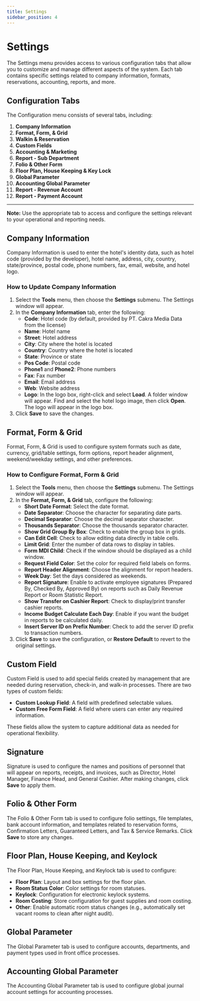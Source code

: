 ```yaml
---
title: Settings
sidebar_position: 4
---
```


# Settings

The Settings menu provides access to various configuration tabs that allow you to customize and manage different aspects of the system. Each tab contains specific settings related to company information, formats, reservations, accounting, reports, and more.

## Configuration Tabs

The Configuration menu consists of several tabs, including:

1. **Company Information**
2. **Format, Form, & Grid**
3. **Walkin & Reservation**
4. **Custom Fields**
5. **Accounting & Marketing**
6. **Report - Sub Department**
7. **Folio & Other Form**
8. **Floor Plan, House Keeping & Key Lock**
9. **Global Parameter**
10. **Accounting Global Parameter**
11. **Report - Revenue Account**
12. **Report - Payment Account**

---

**Note:** Use the appropriate tab to access and configure the settings relevant to your operational and reporting needs.

## Company Information

Company Information is used to enter the hotel's identity data, such as hotel code (provided by the developer), hotel name, address, city, country, state/province, postal code, phone numbers, fax, email, website, and hotel logo.

### How to Update Company Information

1. Select the **Tools** menu, then choose the **Settings** submenu. The Settings window will appear.
2. In the **Company Information** tab, enter the following:
   - **Code**: Hotel code (by default, provided by PT. Cakra Media Data from the license)
   - **Name**: Hotel name
   - **Street**: Hotel address
   - **City**: City where the hotel is located
   - **Country**: Country where the hotel is located
   - **State**: Province or state
   - **Pos Code**: Postal code
   - **Phone1** and **Phone2**: Phone numbers
   - **Fax**: Fax number
   - **Email**: Email address
   - **Web**: Website address
   - **Logo**: In the logo box, right-click and select **Load**. A folder window will appear. Find and select the hotel logo image, then click **Open**. The logo will appear in the logo box.
3. Click **Save** to save the changes.

## Format, Form & Grid

Format, Form, & Grid is used to configure system formats such as date, currency, grid/table settings, form options, report header alignment, weekend/weekday settings, and other preferences.

### How to Configure Format, Form & Grid

1. Select the **Tools** menu, then choose the **Settings** submenu. The Settings window will appear.
2. In the **Format, Form, & Grid** tab, configure the following:
   - **Short Date Format**: Select the date format.
   - **Date Separator**: Choose the character for separating date parts.
   - **Decimal Separator**: Choose the decimal separator character.
   - **Thousands Separator**: Choose the thousands separator character.
   - **Show Grid Group By Box**: Check to enable the group box in grids.
   - **Can Edit Cell**: Check to allow editing data directly in table cells.
   - **Limit Grid**: Enter the number of data rows to display in tables.
   - **Form MDI Child**: Check if the window should be displayed as a child window.
   - **Request Field Color**: Set the color for required field labels on forms.
   - **Report Header Alignment**: Choose the alignment for report headers.
   - **Week Day**: Set the days considered as weekends.
   - **Report Signature**: Enable to activate employee signatures (Prepared By, Checked By, Approved By) on reports such as Daily Revenue Report or Room Statistic Report.
   - **Show Transfer on Cashier Report**: Check to display/print transfer cashier reports.
   - **Income Budget Calculate Each Day**: Enable if you want the budget in reports to be calculated daily.
   - **Insert Server ID on Prefix Number**: Check to add the server ID prefix to transaction numbers.
3. Click **Save** to save the configuration, or **Restore Default** to revert to the original settings.

## Custom Field

Custom Field is used to add special fields created by management that are needed during reservation, check-in, and walk-in processes. There are two types of custom fields:

- **Custom Lookup Field**: A field with predefined selectable values.
- **Custom Free Form Field**: A field where users can enter any required information.

These fields allow the system to capture additional data as needed for operational flexibility.

## Signature

Signature is used to configure the names and positions of personnel that will appear on reports, receipts, and invoices, such as Director, Hotel Manager, Finance Head, and General Cashier. After making changes, click **Save** to apply them.

## Folio & Other Form

The Folio & Other Form tab is used to configure folio settings, file templates, bank account information, and templates related to reservation forms, Confirmation Letters, Guaranteed Letters, and Tax & Service Remarks. Click **Save** to store any changes.

## Floor Plan, House Keeping, and Keylock

The Floor Plan, House Keeping, and Keylock tab is used to configure:

- **Floor Plan**: Layout and box settings for the floor plan.
- **Room Status Color**: Color settings for room statuses.
- **Keylock**: Configuration for electronic keylock systems.
- **Room Costing**: Store configuration for guest supplies and room costing.
- **Other**: Enable automatic room status changes (e.g., automatically set vacant rooms to clean after night audit).

## Global Parameter

The Global Parameter tab is used to configure accounts, departments, and payment types used in front office processes.

## Accounting Global Parameter

The Accounting Global Parameter tab is used to configure global journal account settings for accounting processes.
